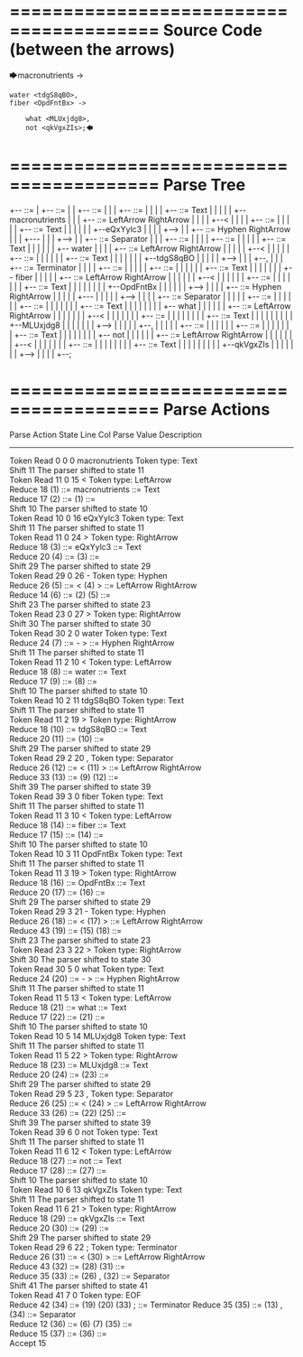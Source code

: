 ========================================
Source Code (between the arrows)
========================================

🡆macronutrients <eQxYylc3> ->

    water <tdgS8qBO>,
	fiber <OpdFntBx> ->

        what <MLUxjdg8>,
        not <qkVgxZIs>;🡄

========================================
Parse Tree
========================================

+--<scripture> ::= <expression>
|  +--<expression> ::= <item> <producer> <item-or-expression-list>
|  |  +--<item> ::= <text> <tag>
|  |  |  +--<text> ::= <text-chunk>
|  |  |  |  +--<text-chunk> ::= Text
|  |  |  |  |  +--macronutrients 
|  |  |  +--<tag> ::= LeftArrow <text> RightArrow
|  |  |  |  +--<
|  |  |  |  +--<text> ::= <text-chunk>
|  |  |  |  |  +--<text-chunk> ::= Text
|  |  |  |  |  |  +--eQxYylc3
|  |  |  |  +-->
|  |  +--<producer> ::= Hyphen RightArrow
|  |  |  +---
|  |  |  +-->
|  |  +--<item-or-expression-list> ::= <item> Separator <expression>
|  |  |  +--<item> ::= <text> <tag>
|  |  |  |  +--<text> ::= <text-chunk>
|  |  |  |  |  +--<text-chunk> ::= Text
|  |  |  |  |  |  +--    water 
|  |  |  |  +--<tag> ::= LeftArrow <text> RightArrow
|  |  |  |  |  +--<
|  |  |  |  |  +--<text> ::= <text-chunk>
|  |  |  |  |  |  +--<text-chunk> ::= Text
|  |  |  |  |  |  |  +--tdgS8qBO
|  |  |  |  |  +-->
|  |  |  +--,
|  |  |  +--<expression> ::= <item> <producer> <item-or-expression-list> Terminator
|  |  |  |  +--<item> ::= <text> <tag>
|  |  |  |  |  +--<text> ::= <text-chunk>
|  |  |  |  |  |  +--<text-chunk> ::= Text
|  |  |  |  |  |  |  +--    fiber 
|  |  |  |  |  +--<tag> ::= LeftArrow <text> RightArrow
|  |  |  |  |  |  +--<
|  |  |  |  |  |  +--<text> ::= <text-chunk>
|  |  |  |  |  |  |  +--<text-chunk> ::= Text
|  |  |  |  |  |  |  |  +--OpdFntBx
|  |  |  |  |  |  +-->
|  |  |  |  +--<producer> ::= Hyphen RightArrow
|  |  |  |  |  +---
|  |  |  |  |  +-->
|  |  |  |  +--<item-or-expression-list> ::= <item> Separator <item>
|  |  |  |  |  +--<item> ::= <text> <tag>
|  |  |  |  |  |  +--<text> ::= <text-chunk>
|  |  |  |  |  |  |  +--<text-chunk> ::= Text
|  |  |  |  |  |  |  |  +--        what 
|  |  |  |  |  |  +--<tag> ::= LeftArrow <text> RightArrow
|  |  |  |  |  |  |  +--<
|  |  |  |  |  |  |  +--<text> ::= <text-chunk>
|  |  |  |  |  |  |  |  +--<text-chunk> ::= Text
|  |  |  |  |  |  |  |  |  +--MLUxjdg8
|  |  |  |  |  |  |  +-->
|  |  |  |  |  +--,
|  |  |  |  |  +--<item> ::= <text> <tag>
|  |  |  |  |  |  +--<text> ::= <text-chunk>
|  |  |  |  |  |  |  +--<text-chunk> ::= Text
|  |  |  |  |  |  |  |  +--        not 
|  |  |  |  |  |  +--<tag> ::= LeftArrow <text> RightArrow
|  |  |  |  |  |  |  +--<
|  |  |  |  |  |  |  +--<text> ::= <text-chunk>
|  |  |  |  |  |  |  |  +--<text-chunk> ::= Text
|  |  |  |  |  |  |  |  |  +--qkVgxZIs
|  |  |  |  |  |  |  +-->
|  |  |  |  +--;


========================================
Parse Actions
========================================

Parse Action      State    Line     Col   Parse Value                  Description                                                            
---------------   -----   -----   -----   --------------------------   -----------------------------------------------------------------------
Token Read            0       0       0   macronutrients               Token type: Text                                                       
Shift                11                                                The parser shifted to state 11                                         
Token Read           11       0      15   <                            Token type: LeftArrow                                                  
Reduce               18                   (1) ::= macronutrients       <text-chunk> ::= Text                                                  
Reduce               17                   (2) ::= (1)                  <text> ::= <text-chunk>                                                
Shift                10                                                The parser shifted to state 10                                         
Token Read           10       0      16   eQxYylc3                     Token type: Text                                                       
Shift                11                                                The parser shifted to state 11                                         
Token Read           11       0      24   >                            Token type: RightArrow                                                 
Reduce               18                   (3) ::= eQxYylc3             <text-chunk> ::= Text                                                  
Reduce               20                   (4) ::= (3)                  <text> ::= <text-chunk>                                                
Shift                29                                                The parser shifted to state 29                                         
Token Read           29       0      26   -                            Token type: Hyphen                                                     
Reduce               26                   (5) ::= < (4) >              <tag> ::= LeftArrow <text> RightArrow                                  
Reduce               14                   (6) ::= (2) (5)              <item> ::= <text> <tag>                                                
Shift                23                                                The parser shifted to state 23                                         
Token Read           23       0      27   >                            Token type: RightArrow                                                 
Shift                30                                                The parser shifted to state 30                                         
Token Read           30       2       0       water                    Token type: Text                                                       
Reduce               24                   (7) ::= - >                  <producer> ::= Hyphen RightArrow                                       
Shift                11                                                The parser shifted to state 11                                         
Token Read           11       2      10   <                            Token type: LeftArrow                                                  
Reduce               18                   (8) ::=     water            <text-chunk> ::= Text                                                  
Reduce               17                   (9) ::= (8)                  <text> ::= <text-chunk>                                                
Shift                10                                                The parser shifted to state 10                                         
Token Read           10       2      11   tdgS8qBO                     Token type: Text                                                       
Shift                11                                                The parser shifted to state 11                                         
Token Read           11       2      19   >                            Token type: RightArrow                                                 
Reduce               18                   (10) ::= tdgS8qBO            <text-chunk> ::= Text                                                  
Reduce               20                   (11) ::= (10)                <text> ::= <text-chunk>                                                
Shift                29                                                The parser shifted to state 29                                         
Token Read           29       2      20   ,                            Token type: Separator                                                  
Reduce               26                   (12) ::= < (11) >            <tag> ::= LeftArrow <text> RightArrow                                  
Reduce               33                   (13) ::= (9) (12)            <item> ::= <text> <tag>                                                
Shift                39                                                The parser shifted to state 39                                         
Token Read           39       3       0       fiber                    Token type: Text                                                       
Shift                11                                                The parser shifted to state 11                                         
Token Read           11       3      10   <                            Token type: LeftArrow                                                  
Reduce               18                   (14) ::=     fiber           <text-chunk> ::= Text                                                  
Reduce               17                   (15) ::= (14)                <text> ::= <text-chunk>                                                
Shift                10                                                The parser shifted to state 10                                         
Token Read           10       3      11   OpdFntBx                     Token type: Text                                                       
Shift                11                                                The parser shifted to state 11                                         
Token Read           11       3      19   >                            Token type: RightArrow                                                 
Reduce               18                   (16) ::= OpdFntBx            <text-chunk> ::= Text                                                  
Reduce               20                   (17) ::= (16)                <text> ::= <text-chunk>                                                
Shift                29                                                The parser shifted to state 29                                         
Token Read           29       3      21   -                            Token type: Hyphen                                                     
Reduce               26                   (18) ::= < (17) >            <tag> ::= LeftArrow <text> RightArrow                                  
Reduce               43                   (19) ::= (15) (18)           <item> ::= <text> <tag>                                                
Shift                23                                                The parser shifted to state 23                                         
Token Read           23       3      22   >                            Token type: RightArrow                                                 
Shift                30                                                The parser shifted to state 30                                         
Token Read           30       5       0           what                 Token type: Text                                                       
Reduce               24                   (20) ::= - >                 <producer> ::= Hyphen RightArrow                                       
Shift                11                                                The parser shifted to state 11                                         
Token Read           11       5      13   <                            Token type: LeftArrow                                                  
Reduce               18                   (21) ::=         what        <text-chunk> ::= Text                                                  
Reduce               17                   (22) ::= (21)                <text> ::= <text-chunk>                                                
Shift                10                                                The parser shifted to state 10                                         
Token Read           10       5      14   MLUxjdg8                     Token type: Text                                                       
Shift                11                                                The parser shifted to state 11                                         
Token Read           11       5      22   >                            Token type: RightArrow                                                 
Reduce               18                   (23) ::= MLUxjdg8            <text-chunk> ::= Text                                                  
Reduce               20                   (24) ::= (23)                <text> ::= <text-chunk>                                                
Shift                29                                                The parser shifted to state 29                                         
Token Read           29       5      23   ,                            Token type: Separator                                                  
Reduce               26                   (25) ::= < (24) >            <tag> ::= LeftArrow <text> RightArrow                                  
Reduce               33                   (26) ::= (22) (25)           <item> ::= <text> <tag>                                                
Shift                39                                                The parser shifted to state 39                                         
Token Read           39       6       0           not                  Token type: Text                                                       
Shift                11                                                The parser shifted to state 11                                         
Token Read           11       6      12   <                            Token type: LeftArrow                                                  
Reduce               18                   (27) ::=         not         <text-chunk> ::= Text                                                  
Reduce               17                   (28) ::= (27)                <text> ::= <text-chunk>                                                
Shift                10                                                The parser shifted to state 10                                         
Token Read           10       6      13   qkVgxZIs                     Token type: Text                                                       
Shift                11                                                The parser shifted to state 11                                         
Token Read           11       6      21   >                            Token type: RightArrow                                                 
Reduce               18                   (29) ::= qkVgxZIs            <text-chunk> ::= Text                                                  
Reduce               20                   (30) ::= (29)                <text> ::= <text-chunk>                                                
Shift                29                                                The parser shifted to state 29                                         
Token Read           29       6      22   ;                            Token type: Terminator                                                 
Reduce               26                   (31) ::= < (30) >            <tag> ::= LeftArrow <text> RightArrow                                  
Reduce               43                   (32) ::= (28) (31)           <item> ::= <text> <tag>                                                
Reduce               35                   (33) ::= (26) , (32)         <item-or-expression-list> ::= <item> Separator <item>                  
Shift                41                                                The parser shifted to state 41                                         
Token Read           41       7       0                                Token type: EOF                                                        
Reduce               42                   (34) ::= (19) (20) (33) ;    <expression> ::= <item> <producer> <item-or-expression-list> Terminator
Reduce               35                   (35) ::= (13) , (34)         <item-or-expression-list> ::= <item> Separator <expression>            
Reduce               12                   (36) ::= (6) (7) (35)        <expression> ::= <item> <producer> <item-or-expression-list>           
Reduce               15                   (37) ::= (36)                <scripture> ::= <expression>                                           
Accept               15                                                                                                                       


